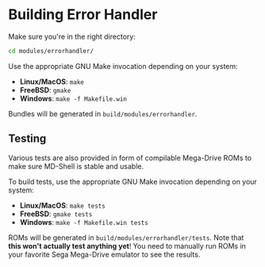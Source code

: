 
# Building Error Handler

Make sure you're in the right directory:

```sh
cd modules/errorhandler/
```

Use the appropriate GNU Make invocation depending on your system:

- **Linux/MacOS**: `make`
- **FreeBSD**: `gmake`
- **Windows**: `make -f Makefile.win`

Bundles will be generated in `build/modules/errorhandler`.

## Testing

Various tests are also provided in form of compilable Mega-Drive ROMs to make sure MD-Shell is stable and usable.

To build tests, use the appropriate GNU Make invocation depending on your system:

- **Linux/MacOS**: `make tests`
- **FreeBSD**: `gmake tests`
- **Windows**: `make -f Makefile.win tests`

ROMs will be generated in `build/modules/errorhandler/tests`. Note that **this won't actually test anything yet**! You need to manually run ROMs in your favorite Sega Mega-Drive emulator to see the results.
